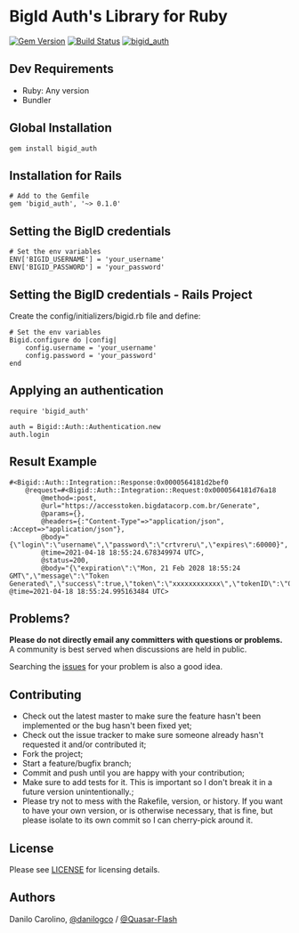 BigId Auth's Library for Ruby
==============

[![Gem Version](https://badge.fury.io/rb/bigid_auth.svg)](https://badge.fury.io/rb/bigid_auth)
[![Build Status](https://travis-ci.com/Quasar-Flash/bigid-auth-ruby.svg?branch=master)](https://travis-ci.com/Quasar-Flash/bigid-auth-ruby)
[![bigid_auth](https://github.com/Quasar-Flash/bigid-auth-ruby/actions/workflows/ruby.yml/badge.svg)](https://github.com/Quasar-Flash/bigid-auth-ruby/actions/workflows/ruby.yml)

Dev Requirements
-----------------

- Ruby: Any version
- Bundler

Global Installation
-----------------

    gem install bigid_auth

Installation for Rails
-----------------

    # Add to the Gemfile
    gem 'bigid_auth', '~> 0.1.0'

Setting the BigID credentials
-----------------

    # Set the env variables
    ENV['BIGID_USERNAME'] = 'your_username'
    ENV['BIGID_PASSWORD'] = 'your_password'

Setting the BigID credentials - Rails Project
-----------------

Create the config/initializers/bigid.rb file and define:

    # Set the env variables
    Bigid.configure do |config|
        config.username = 'your_username'
        config.password = 'your_password'
    end

Applying an authentication
-----------------

    require 'bigid_auth'

    auth = Bigid::Auth::Authentication.new
    auth.login

Result Example
-----------------

    #<Bigid::Auth::Integration::Response:0x0000564181d2bef0
        @request=#<Bigid::Auth::Integration::Request:0x0000564181d76a18
            @method=:post,
            @url="https://accesstoken.bigdatacorp.com.br/Generate",
            @params={},
            @headers={:"Content-Type"=>"application/json", :Accept=>"application/json"},
            @body="{\"login\":\"username\",\"password\":\"crtvreru\",\"expires\":60000}",
            @time=2021-04-18 18:55:24.678349974 UTC>,
            @status=200,
            @body="{\"expiration\":\"Mon, 21 Feb 2028 18:55:24 GMT\",\"message\":\"Token Generated\",\"success\":true,\"token\":\"xxxxxxxxxxxx\",\"tokenID\":\"0000000000\"}\n", @time=2021-04-18 18:55:24.995163484 UTC>

Problems?
-----------------

**Please do not directly email any committers with questions or problems.**  A community is best served when discussions are held in public.

Searching the [issues](https://github.com/Quasar-Flash/bigid-auth-ruby/issues) for your problem is also a good idea.

Contributing
-----------------

- Check out the latest master to make sure the feature hasn't been implemented or the bug hasn't been fixed yet;
- Check out the issue tracker to make sure someone already hasn't requested it and/or contributed it;
- Fork the project;
- Start a feature/bugfix branch;
- Commit and push until you are happy with your contribution;
- Make sure to add tests for it. This is important so I don't break it in a future version unintentionally.;
- Please try not to mess with the Rakefile, version, or history. If you want to have your own version, or is otherwise necessary, that is fine, but please isolate to its own commit so I can cherry-pick around it.

License
-----------------

Please see [LICENSE](https://github.com/Quasar-Flash/bigid-auth-ruby/blob/master/LICENSE.txt) for licensing details.

Authors
-----------------

Danilo Carolino, [@danilogco](https://github.com/danilogco) / [@Quasar-Flash](https://github.com/Quasar-Flash)
